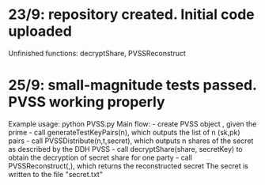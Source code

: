 # 23/9: repository created. Initial code uploaded
Unfinished functions: decryptShare, PVSSReconstruct
# 25/9: small-magnitude tests passed. PVSS working properly

Example usage: python PVSS.py <prime> <n> <t> <pre-secret>
Main flow:
	- create PVSS object , given the prime
	- call generateTestKeyPairs(n), which outputs the list of n (sk,pk) pairs
	- call PVSSDistribute(n,t,secret), which outputs n shares of the secret as described by the DDH PVSS
	- call decryptShare(share, secretKey) to obtain the decryption of secret share for one party
	- call PVSSReconstruct(<list-of-t-parties>,<list-of-t-decrypted-shares>), which returns the reconstructed secret
The secret is written to the file "secret.txt"